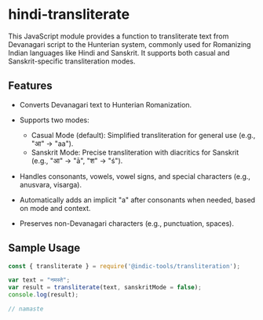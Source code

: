 # hindi-transliterate

This JavaScript module provides a function to transliterate text from Devanagari script to the Hunterian system, commonly used for Romanizing Indian languages like Hindi and Sanskrit. It supports both casual and Sanskrit-specific transliteration modes.

## Features

- Converts Devanagari text to Hunterian Romanization.
- Supports two modes:
    + Casual Mode (default): Simplified transliteration for general use (e.g., "आ" → "aa").
    + Sanskrit Mode: Precise transliteration with diacritics for Sanskrit (e.g., "आ" → "ā", "श" → "ś").

- Handles consonants, vowels, vowel signs, and special characters (e.g., anusvara, visarga).

- Automatically adds an implicit "a" after consonants when needed, based on mode and context.

- Preserves non-Devanagari characters (e.g., punctuation, spaces).

## Sample Usage

```javascript
const { transliterate } = require('@indic-tools/transliteration');

var text = "नमस्ते";
var result = transliterate(text, sanskritMode = false);
console.log(result);

// namaste
```
